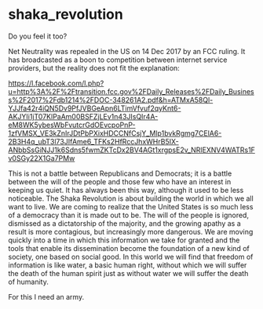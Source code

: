 # shaka_revolution
Do you feel it too?

Net Neutrality was repealed in the US on 14 Dec 2017 by an FCC ruling. It has broadcasted as a boon to competition between internet service providers, but the reality does not fit the explanation:

https://l.facebook.com/l.php?u=http%3A%2F%2Ftransition.fcc.gov%2FDaily_Releases%2FDaily_Business%2F2017%2Fdb1214%2FDOC-348261A2.pdf&h=ATMxA58Ql-YJJfa42r4iQN5Dv9PfJVBGeApn6LTimVfvuf2qyKnt6-AKJYIi1jT07KlPaAm00BSFZjLEv1n43JIsQIr4A-eM8WK5ybesWbFvutcrGdOEvcpoPnP-1zfVMSX_VE3kZnIrJDtPbPXixHDCCNfCsjY_Mlp1bvkRgmg7CElA6-2B3H4q_ubT3l73JIfAme6_TFKs2HfRccJhxWHrB5IX-ANbbSsGiNJJ1k6Sdns5fwmZKTcDx2BV4AGt1xrgpsE2v_NRlEXNV4WATRs1Fv0SGy22X1Ga7PMw

This is not a battle between Republicans and Democrats; it is a battle between the will of the people and those few who have an interest in keeping us quiet. It has always been this way, although it used to be less noticeable. The Shaka Revolution is about building the world in which we all want to live. We are coming to realize that the United States is so much less of a democracy than it is made out to be. The will of the people is ignored, dismissed as a dictatorship of the majority, and the growing apathy as a result is more contagious, but increasingly more dangerous. We are moving quickly into a time in which this information we take for granted and the tools that enable its dissemination become the foundation of a new kind of society, one based on social good. In this world we will find that freedom of information is like water, a basic human right, without which we will suffer the death of the human spirit just as without water we will suffer the death of humanity.

For this I need an army.
